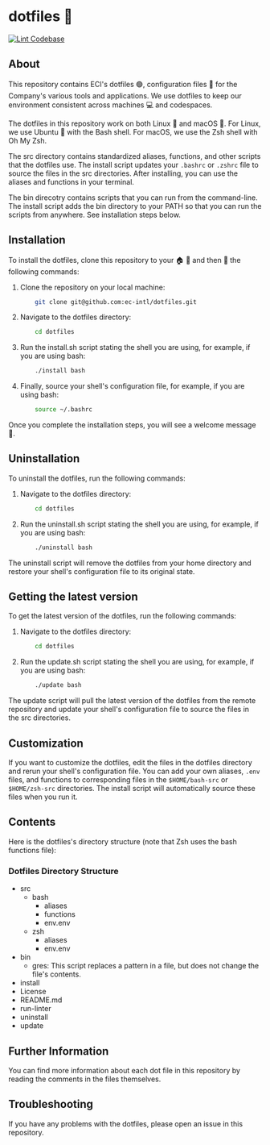 # dotfiles 🚀

[![Lint Codebase](https://github.com/ec-intl/dotfiles/actions/workflows/linter.yml/badge.svg)](https://github.com/ec-intl/dotfiles/actions/workflows/linter.yml)

## About

This repository contains ECI's dotfiles 🟢, configuration files 📁 for the Company's various tools and applications. We use dotfiles to keep our environment consistent across machines 💻 and codespaces.

The dotfiles in this repository work on both Linux 🐧 and macOS 🍎. For Linux, we use Ubuntu 🐧 with the Bash shell. For macOS, we use the Zsh shell with Oh My Zsh.

The src directory contains standardized aliases, functions, and other scripts that the dotfiles use. The install script updates your `.bashrc` or `.zshrc` file to source the files in the src directories. After installing, you can use the aliases and functions in your terminal.

The bin direcotry contains scripts that you can run from the command-line. The install script adds the bin directory to your PATH so that you can run the scripts from anywhere. See installation steps below.

## Installation

To install the dotfiles, clone this repository to your 🏠 📂 and then 🏃 the following commands:

1. Clone the repository on your local machine:

    ```bash
        git clone git@github.com:ec-intl/dotfiles.git
    ```

2. Navigate to the dotfiles directory:

    ```bash
        cd dotfiles
    ```

3. Run the install.sh script stating the shell you are using, for example, if you are using bash:

    ```bash
        ./install bash
    ```

4. Finally, source your shell's configuration file, for example, if you are using bash:

    ```bash
        source ~/.bashrc
    ```

Once you complete the installation steps, you will see a welcome message 📜.

## Uninstallation

To uninstall the dotfiles, run the following commands:

1. Navigate to the dotfiles directory:

    ```bash
        cd dotfiles
    ```

2. Run the uninstall.sh script stating the shell you are using, for example, if you are using bash:

    ```bash
        ./uninstall bash
    ```

The uninstall script will remove the dotfiles from your home directory and restore your shell's configuration file to its original state.

## Getting the latest version

To get the latest version of the dotfiles, run the following commands:

1. Navigate to the dotfiles directory:

    ```bash
        cd dotfiles
    ```

2. Run the update.sh script stating the shell you are using, for example, if you are using bash:

    ```bash
        ./update bash
    ```

The update script will pull the latest version of the dotfiles from the remote repository and update your shell's configuration file to source the files in the src directories.

## Customization

If you want to customize the dotfiles, edit the files in the dotfiles directory and rerun your shell's configuration file. You can add your own aliases, `.env` files, and functions to corresponding files in the `$HOME/bash-src` or `$HOME/zsh-src` directories. The install script will automatically source these files when you run it.

## Contents

Here is the dotfiles's directory structure (note that Zsh uses the bash functions file):

### Dotfiles Directory Structure

- src
  - bash
    - aliases
    - functions
    - env.env
  - zsh
    - aliases
    - env.env
- bin
  - gres: This script replaces a pattern in a file, but does not change the file's contents.
- install
- License
- README.md
- run-linter
- uninstall
- update

## Further Information

You can find more information about each dot file in this repository by reading the comments in the files themselves.

## Troubleshooting

If you have any problems with the dotfiles, please open an issue in this repository.
